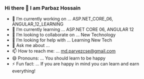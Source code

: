 ### Hi there 👋 I am Parbaz Hossain


- 🔭 I’m currently working on ... ASP.NET_CORE_06, ANGULAR_12_LEARNING
- 🌱 I’m currently learning ... ASP.NET CORE 06, ANGULAR 12
- 👯 I’m looking to collaborate on ... New Technology
- 🤔 I’m looking for help with ... Learning New Tech
- 💬 Ask me about ...
- 📫 How to reach me: ... md.parvezcse@gmail.com
- 😄 Pronouns: ... You should learn to be happy
- ⚡ Fun fact: ... If you are happy in mind you can learn and earn everything!

